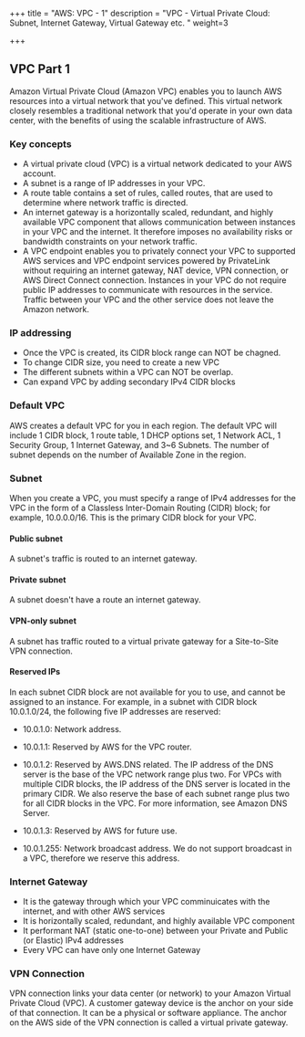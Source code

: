 +++
title = "AWS: VPC - 1"
description = "VPC - Virtual Private Cloud: Subnet, Internet Gateway, Virtual Gateway etc. "
weight=3

+++


## VPC Part 1

Amazon Virtual Private Cloud (Amazon VPC) enables you to launch AWS resources into a virtual network that you've defined. This virtual network closely resembles a traditional network that you'd operate in your own data center, with the benefits of using the scalable infrastructure of AWS.

### Key concepts

* A virtual private cloud (VPC) is a virtual network dedicated to your AWS account.
* A subnet is a range of IP addresses in your VPC.
* A route table contains a set of rules, called routes, that are used to determine where network traffic is directed.
* An internet gateway is a horizontally scaled, redundant, and highly available VPC component that allows communication between instances in your VPC and the internet. It therefore imposes no availability risks or bandwidth constraints on your network traffic.
* A VPC endpoint enables you to privately connect your VPC to supported AWS services and VPC endpoint services powered by PrivateLink without requiring an internet gateway, NAT device, VPN connection, or AWS Direct Connect connection. Instances in your VPC do not require public IP addresses to communicate with resources in the service. Traffic between your VPC and the other service does not leave the Amazon network.

### IP addressing

* Once the VPC is created, its CIDR block range can NOT be chagned.
* To change CIDR size, you need to create a new VPC
* The different subnets within a VPC can NOT be overlap.
* Can expand VPC by adding secondary IPv4 CIDR blocks

### Default VPC 

AWS creates a default VPC for you in each region. The default VPC will include 1 CIDR block, 1 route table, 1 DHCP options set, 1 Network ACL, 1 Security Group, 1 Internet Gateway, and 3~6 Subnets. The number of subnet depends on the number of Available Zone in the region.  

### Subnet


When you create a VPC, you must specify a range of IPv4 addresses for the VPC in the form of a Classless Inter-Domain Routing (CIDR) block; for example, 10.0.0.0/16. This is the primary CIDR block for your VPC. 


#### Public subnet

A subnet's traffic is routed to an internet gateway.

#### Private subnet

A subnet doesn't have a route an internet gateway.

#### VPN-only subnet

A subnet has traffic routed to a virtual private gateway for a Site-to-Site VPN connection.

#### Reserved IPs

In each subnet CIDR block are not available for you to use, and cannot be assigned to an instance. For example, in a subnet with CIDR block 10.0.1.0/24, the following five IP addresses are reserved:

* 10.0.1.0: Network address.

* 10.0.1.1: Reserved by AWS for the VPC router.

* 10.0.1.2: Reserved by AWS.DNS related. The IP address of the DNS server is the base of the VPC network range plus two. For VPCs with multiple CIDR blocks, the IP address of the DNS server is located in the primary CIDR. We also reserve the base of each subnet range plus two for all CIDR blocks in the VPC. For more information, see Amazon DNS Server.

* 10.0.1.3: Reserved by AWS for future use.

* 10.0.1.255: Network broadcast address. We do not support broadcast in a VPC, therefore we reserve this address.


### Internet Gateway

* It is the gateway through which your VPC comminuicates with the internet, and with other AWS services
* It is horizontally scaled, redundant, and highly available VPC component
* It performant NAT (static one-to-one) between your Private and Public (or Elastic) IPv4 addresses
* Every VPC can have only one Internet Gateway

### VPN Connection

VPN connection links your data center (or network) to your Amazon Virtual Private Cloud (VPC). A customer gateway device is the anchor on your side of that connection. It can be a physical or software appliance. The anchor on the AWS side of the VPN connection is called a virtual private gateway.



